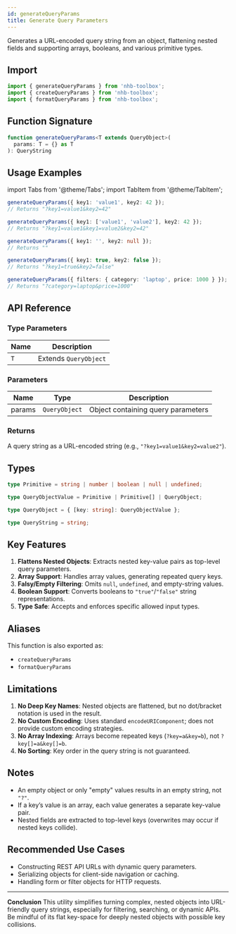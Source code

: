 ```yaml
---
id: generateQueryParams  
title: Generate Query Parameters  
---
```


Generates a URL-encoded query string from an object, flattening nested fields and supporting arrays, booleans, and various primitive types.

## Import

```typescript
import { generateQueryParams } from 'nhb-toolbox';
import { createQueryParams } from 'nhb-toolbox';
import { formatQueryParams } from 'nhb-toolbox';
```

## Function Signature

```typescript
function generateQueryParams<T extends QueryObject>(
  params: T = {} as T
): QueryString
```

## Usage Examples

import Tabs from '@theme/Tabs';
import TabItem from '@theme/TabItem';

<Tabs>
<TabItem value="Basic" label="Basic">

```typescript
generateQueryParams({ key1: 'value1', key2: 42 });
// Returns "?key1=value1&key2=42"
```

</TabItem>
<TabItem value="Array" label="Array Values">

```typescript
generateQueryParams({ key1: ['value1', 'value2'], key2: 42 });
// Returns "?key1=value1&key1=value2&key2=42"
```

</TabItem>
<TabItem value="Empty/null" label="Empty & Null Values">

```typescript
generateQueryParams({ key1: '', key2: null });
// Returns ""
```

</TabItem>
<TabItem value="Boolean" label="Boolean Values">

```typescript
generateQueryParams({ key1: true, key2: false });
// Returns "?key1=true&key2=false"
```

</TabItem>
<TabItem value="Nested" label="Nested Object">

```typescript
generateQueryParams({ filters: { category: 'laptop', price: 1000 } });
// Returns "?category=laptop&price=1000"
```

</TabItem>
</Tabs>

## API Reference

### Type Parameters

| Name   | Description                   |
| ------ | ----------------------------- |
| `T`    | Extends `QueryObject`         |

### Parameters

| Name    | Type         | Description                           |
| ------- | ------------ | ------------------------------------- |
| params  | `QueryObject`| Object containing query parameters     |

### Returns

A query string as a URL-encoded string (e.g., `"?key1=value1&key2=value2"`).

## Types

```typescript
type Primitive = string | number | boolean | null | undefined;

type QueryObjectValue = Primitive | Primitive[] | QueryObject;

type QueryObject = { [key: string]: QueryObjectValue };

type QueryString = string;
```

## Key Features

1. **Flattens Nested Objects**: Extracts nested key-value pairs as top-level query parameters.
2. **Array Support**: Handles array values, generating repeated query keys.
3. **Falsy/Empty Filtering**: Omits `null`, `undefined`, and empty-string values.
4. **Boolean Support**: Converts booleans to `"true"`/`"false"` string representations.
5. **Type Safe**: Accepts and enforces specific allowed input types.

## Aliases

This function is also exported as:

- `createQueryParams`
- `formatQueryParams`

## Limitations

1. **No Deep Key Names**: Nested objects are flattened, but no dot/bracket notation is used in the result.
2. **No Custom Encoding**: Uses standard `encodeURIComponent`; does not provide custom encoding strategies.
3. **No Array Indexing**: Arrays become repeated keys (`?key=a&key=b`), not `?key[]=a&key[]=b`.
4. **No Sorting**: Key order in the query string is not guaranteed.

## Notes

- An empty object or only "empty" values results in an empty string, not `"?"`.
- If a key’s value is an array, each value generates a separate key-value pair.
- Nested fields are extracted to top-level keys (overwrites may occur if nested keys collide).

## Recommended Use Cases

- Constructing REST API URLs with dynamic query parameters.
- Serializing objects for client-side navigation or caching.
- Handling form or filter objects for HTTP requests.

---

**Conclusion**
This utility simplifies turning complex, nested objects into URL-friendly query strings, especially for filtering, searching, or dynamic APIs. Be mindful of its flat key-space for deeply nested objects with possible key collisions.
